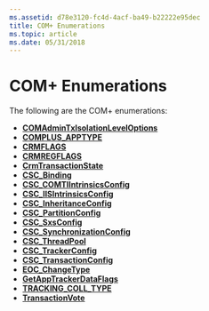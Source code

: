 ```yaml
---
ms.assetid: d78e3120-fc4d-4acf-ba49-b22222e95dec
title: COM+ Enumerations
ms.topic: article
ms.date: 05/31/2018
---
```


# COM+ Enumerations

The following are the COM+ enumerations:

-   [**COMAdminTxIsolationLevelOptions**](/windows/desktop/api/ComAdmin/ne-comadmin-comadmintxisolationleveloptions)
-   [**COMPLUS\_APPTYPE**](/windows/win32/api/comsvcs/ne-comsvcs-complus_apptype)
-   [**CRMFLAGS**](/windows/win32/api/comsvcs/ne-comsvcs-crmflags)
-   [**CRMREGFLAGS**](/windows/win32/api/comsvcs/ne-comsvcs-crmregflags)
-   [**CrmTransactionState**](/windows/win32/api/comsvcs/ne-comsvcs-crmtransactionstate)
-   [**CSC\_Binding**](/windows/win32/api/comsvcs/ne-comsvcs-csc_binding)
-   [**CSC\_COMTIIntrinsicsConfig**](/windows/win32/api/comsvcs/ne-comsvcs-csc_comtiintrinsicsconfig)
-   [**CSC\_IISIntrinsicsConfig**](/windows/win32/api/comsvcs/ne-comsvcs-csc_iisintrinsicsconfig)
-   [**CSC\_InheritanceConfig**](/windows/win32/api/comsvcs/ne-comsvcs-csc_inheritanceconfig)
-   [**CSC\_PartitionConfig**](/windows/win32/api/comsvcs/ne-comsvcs-csc_partitionconfig)
-   [**CSC\_SxsConfig**](/windows/win32/api/comsvcs/ne-comsvcs-csc_sxsconfig)
-   [**CSC\_SynchronizationConfig**](/windows/win32/api/comsvcs/ne-comsvcs-csc_synchronizationconfig)
-   [**CSC\_ThreadPool**](/windows/win32/api/comsvcs/ne-comsvcs-csc_threadpool)
-   [**CSC\_TrackerConfig**](/windows/win32/api/comsvcs/ne-comsvcs-csc_trackerconfig)
-   [**CSC\_TransactionConfig**](/windows/win32/api/comsvcs/ne-comsvcs-csc_transactionconfig)
-   [**EOC\_ChangeType**](https://msdn.microsoft.com/library/ms684348(v=VS.85).aspx)
-   [**GetAppTrackerDataFlags**](/windows/desktop/api/ComSvcs/ne-comsvcs-getapptrackerdataflags)
-   [**TRACKING\_COLL\_TYPE**](/windows/win32/api/comsvcs/ne-comsvcs-tracking_coll_type)
-   [**TransactionVote**](/windows/win32/api/comsvcs/ne-comsvcs-transactionvote)

 

 



